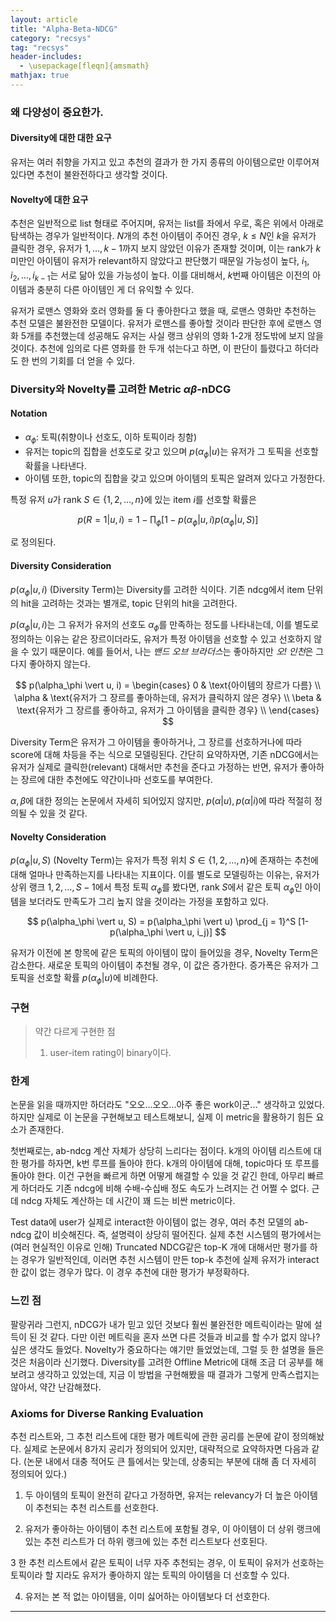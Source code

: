 ```yaml
---
layout: article
title: "Alpha-Beta-NDCG"
category: "recsys"
tag: "recsys"
header-includes:
  - \usepackage[fleqn]{amsmath}
mathjax: true
---
```



### 왜 다양성이 중요한가.
#### Diversity에 대한 대한 요구
유저는 여러 취향을 가지고 있고 추천의 결과가 한 가지 종류의 아이템으로만 이루어져 있다면 추천이 불완전하다고 생각할 것이다.

#### Novelty에 대한 요구
추천은 일반적으로 list 형태로 주어지며, 유저는 list를 좌에서 우로, 혹은 위에서 아래로 탐색하는 경우가 일반적이다. $N$개의 추천 아이템이 주어진 경우, $k \leq N$인 $k$을 유저가 클릭한 경우, 유저가 $1, \dots, k-1$까지 보지 않았던 이유가 존재할 것이며, 이는 rank가 $k$ 미만인 아이템이 유저가 relevant하지 않았다고 판단했기 때문일 가능성이 높다, $i_1, i_2, \dots, i_{k-1}$는 서로 닮아 있을 가능성이 높다. 이를 대비해서, $k$번째 아이템은 이전의 아이템과 충분히 다른 아이템인 게 더 유익할 수 있다.


유저가 로맨스 영화와 호러 영화를 둘 다 좋아한다고 했을 때, 로맨스 영화만 추천하는 추천 모델은 불완전한 모델이다. 유저가 로맨스를 좋아할 것이라 판단한 후에 로맨스 영화 5개를 추천했는데 성공해도 유저는 사실 랭크 상위의 영화 1-2개 정도밖에 보지 않을 것이다. 추천에 임의로 다른 영화를 한 두개 섞는다고 하면, 이 판단이 틀렸다고 하더라도 한 번의 기회를 더 얻을 수 있다.



### Diversity와 Novelty를 고려한 Metric $\alpha\beta$-nDCG



#### Notation

- $\alpha_\phi$: 토픽(취향이나 선호도, 이하 토픽이라 칭함)
- 유저는 topic의 집합을 선호도로 갖고 있으며 $p(\alpha_\phi \vert u)$는 유저가 그 토픽을 선호할 확률을 나타낸다.
- 아이템 또한, topic의 집합을 갖고 있으며 아이템의 토픽은 알려져 있다고 가정한다.


특정 유저 $u$가 rank $S \in \{1, 2, \dots, n\}$에 있는 item $i$를 선호할 확률은

$$
p(R=1  \vert u, i) = 1  -  \prod_{\phi} [1  - p(\alpha_\phi  \vert u, i) p(\alpha_\phi  \vert u, S)]
$$

로 정의된다.



#### Diversity Consideration

$p(\alpha_\phi  \vert u, i)$ (Diversity Term)는 Diversity를 고려한 식이다. 기존 ndcg에서 item 단위의 hit을 고려하는 것과는 별개로, topic 단위의 hit을 고려한다.



$p(\alpha_\phi \vert u, i)$는 그 유저가 유저의 선호도 $\alpha_\phi$를 만족하는 정도를 나타내는데, 이를 별도로 정의하는 이유는 같은 장르이더라도, 유저가 특정 아이템을 선호할 수 있고 선호하지 않을 수 있기 때문이다. 예를 들어서, 나는 *밴드 오브 브라더스*는 좋아하지만 *오! 인천*은 그다지 좋아하지 않는다.



$$
p(\alpha_\phi  \vert u, i) = \begin{cases}
0 & \text{아이템의 장르가 다름}  \\
\alpha & \text{유저가 그 장르를 좋아하는데, 유저가 클릭하지 않은 경우}  \\
\beta & \text{유저가 그 장르를 좋아하고, 유저가 그 아이템을 클릭한 경우}  \\
\end{cases}
$$

Diversity Term은 유저가 그 아이템을 좋아하거나, 그 장르를 선호하거나에 따라 score에 대해 차등을 주는 식으로 모델링된다. 간단히 요약하자면, 기존 nDCG에서는 유저가 실제로 클릭한(relevant) 대해서만 추천을 준다고 가정하는 반면, 유저가 좋아하는 장르에 대한 추천에도 약간이나마 선호도를 부여한다.



$\alpha, \beta$에 대한 정의는 논문에서 자세히 되어있지 않지만, $p(\alpha \vert u), p(\alpha \vert i)$에 따라 적절히 정의될 수 있을 것 같다.



#### Novelty Consideration

$p(\alpha_\phi  \vert u, S)$ (Novelty Term)는 유저가 특정 위치 $S\in \{1, 2, \dots, n\}$에 존재하는 추천에 대해 얼마나 만족하는지를 나타내는 지표이다. 이를 별도로 모델링하는 이유는, 유저가 상위 랭크 $1, 2, \dots, S-1$에서 특정 토픽 $\alpha_\phi$를 봤다면, rank $S$에서 같은 토픽 $\alpha_\phi$인 아이템을 보더라도 만족도가 그리 높지 않을 것이라는 가정을 포함하고 있다.



$$
	p(\alpha_\phi  \vert u, S) = p(\alpha_\phi  \vert u)  \prod_{j = 1}^S [1-p(\alpha_\phi  \vert u, i_j)]
$$

유저가 이전에 본 항목에 같은 토픽의 아이템이 많이 들어있을 경우, Novelty Term은 감소한다. 새로운 토픽의 아이템이 추천될 경우, 이 값은 증가한다. 증가폭은 유저가 그 토픽을 선호할 확률 $p(\alpha_\phi \vert u)$에 비례한다.

### 구현
> 약간 다르게 구현한 점
> 1. user-item rating이 binary이다.

<script src="https://gist.github.com/ita9naiwa/1999469f0ccbc9e4fef790fa51504b98.js"></script>

### 한계
논문을 읽을 때까지만 하더라도 "오오...오오...아주 좋은 work이군..." 생각하고 있었다. 하지만 실제로 이 논문을 구현해보고 테스트해보니, 실제 이 metric을 활용하기 힘든 요소가 존재한다.

첫번째로는, ab-ndcg 계산 자체가 상당히 느리다는 점이다. k개의 아이템 리스트에 대한 평가를 하자면, k번 루프를 돌아야 한다. k개의 아이템에 대해, topic마다 또 루프를 돌아야 한다. 이건 구현을 빠르게 하면 어떻게 해결할 수 있을 것 같긴 한데, 아무리 빠르게 하더라도 기존 ndcg에 비해 수배-수십배 정도 속도가 느려지는 건 어쩔 수 없다. 근데 ndcg 자체도 계산하는 데 시간이 꽤 드는 비싼 metric이다.

Test data에 user가 실제로 interact한 아이템이 없는 경우, 여러 추천 모델의 ab-ndcg 값이 비슷해진다. 즉, 설명력이 상당히 떨어진다. 실제 추천 시스템의 평가에서는 (여러 현실적인 이유로 인해) Truncated NDCG같은 top-K 개에 대해서만 평가를 하는 경우가 일반적인데, 이러면 추천 시스템이 만든 top-k 추천에 실제 유저가 interact한 값이 없는 경우가 많다. 이 경우 추천에 대한 평가가 부정확하다.

### 느낀 점
팔랑귀라 그런지, nDCG가 내가 믿고 있던 것보다 훨씬 불완전한 메트릭이라는 말에 설득이 된 것 같다. 다만 이런 메트릭을 혼자 쓰면 다른 것들과 비교를 할 수가 없지 않나? 싶은 생각도 들었다. Novelty가 중요하다는 얘기만 들었었는데, 그럴 듯 한 설명을 들은 것은 처음이라 신기했다. Diversity를 고려한 Offline Metric에 대해 조금 더 공부를 해 보려고 생각하고 있었는데, 지금 이 방법을 구현해봤을 때 결과가 그렇게 만족스럽지는 않아서, 약간 난감해졌다.

### Axioms for Diverse Ranking Evaluation

추천 리스트와, 그 추천 리스트에 대한 평가 메트릭에 관한 공리를 논문에 같이 정의해놨다. 실제로 논문에서 8가지 공리가 정의되어 있지만, 대략적으로 요약하자면 다음과 같다. (논문 내에서 대충 적어도 큰 틀에서는 맞는데, 상충되는 부분에 대해 좀 더 자세히 정의되어 있다.)



1. 두 아이템의 토픽이 완전히 같다고 가정하면, 유저는 relevancy가 더 높은 아이템이 추천되는 추천 리스트를 선호한다.

2. 유저가 좋아하는 아이템이 추천 리스트에 포함될 경우, 이 아이템이 더 상위 랭크에 있는 추천 리스트가 더 하위 랭크에 있는 추천 리스트보다 선호된다.

3 한 추천 리스트에서 같은 토픽이 너무 자주 추천되는 경우, 이 토픽이 유저가 선호하는 토픽이라 할 지라도 유저가 좋아하지 않는 토픽의 아이템을 더 선호할 수 있다.

4. 유저는 본 적 없는 아이템을, 이미 싫어하는 아이템보다 더 선호한다.




----


<!--
#### 느낀점

- 구현 후, 오프라인 메트릭은 구현이 제대로 되어 있는 지만 확인 한 이후 온라인 평가가 실전이다 이런 느낌으로 온라인에 배포해던가, 혹은 IPS같은 방법으로 온라인 평가를 오프라인으로 가져오는 방법만 알고 있었는데, 유저 행동에 대한 합리적인 가정과 모델링을 통해 더 좋은 offline metric을 만드는 일도 좋은 방향일 수 있구나 하는 생각이 들었다. 이전 연구가 2008년, 2013년 이렇던데, 이런 연구를 하면 스쿱당할 일은 없을 것 같다는 생각이 들었다.

- 팔랑귀라 그런지, nDCG가 내가 믿고 있던 것보다 훨씬 불완전한 메트릭이라는 말에 설득이 된 것 같다. 다만 이런 메트릭을 혼자 쓰면 다른 것들과 비교를 할 수가 없지 않나? 싶은 생각도 들었다. Novelty가 중요하다는 얘기만 들었었는데, 그럴 듯 한 설명을 들은 것은 처음이라 신기했다. -->
